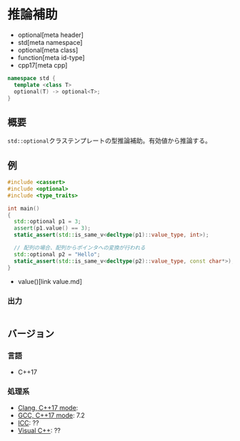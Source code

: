# 推論補助
* optional[meta header]
* std[meta namespace]
* optional[meta class]
* function[meta id-type]
* cpp17[meta cpp]

```cpp
namespace std {
  template <class T>
  optional(T) -> optional<T>;
}
```

## 概要
`std::optional`クラステンプレートの型推論補助。有効値から推論する。


## 例
```cpp
#include <cassert>
#include <optional>
#include <type_traits>

int main()
{
  std::optional p1 = 3;
  assert(p1.value() == 3);
  static_assert(std::is_same_v<decltype(p1)::value_type, int>);

  // 配列の場合、配列からポインタへの変換が行われる
  std::optional p2 = "Hello";
  static_assert(std::is_same_v<decltype(p2)::value_type, const char*>);
}
```
* value()[link value.md]

### 出力
```
```

## バージョン
### 言語
- C++17

### 処理系
- [Clang, C++17 mode](/implementation.md#clang):
- [GCC, C++17 mode](/implementation.md#gcc): 7.2
- [ICC](/implementation.md#icc): ??
- [Visual C++](/implementation.md#visual_cpp): ??
